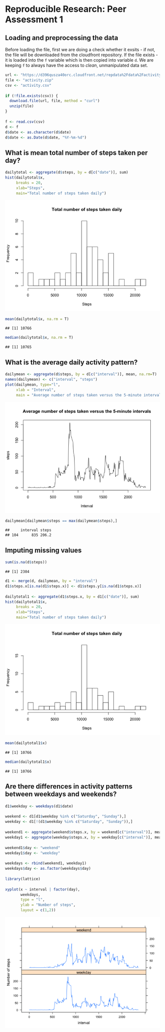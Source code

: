 # Reproducible Research: Peer Assessment 1


## Loading and preprocessing the data

Before loading the file, first we are doing a check whether it exsits - if not, the file will be downloaded from the cloudfront repository. If the file exists - it is loaded into the `f` variable which is then copied into variable `d`. We are keeping `f` to always have the access to *clean*, unmanipulated data set.


```r
url <- "https://d396qusza40orc.cloudfront.net/repdata%2Fdata%2Factivity.zip"
file <- "activity.zip"
csv <- "activity.csv"

if (!file.exists(csv)) {
  download.file(url, file, method = "curl")
  unzip(file)
}

f <- read.csv(csv)
d <- f
d$date <- as.character(d$date)
d$date <- as.Date(d$date, "%Y-%m-%d")
```



## What is mean total number of steps taken per day?

```r
dailytotal <- aggregate(d$steps, by = d[c("date")], sum)
hist(dailytotal$x, 
     breaks = 20, 
     xlab="Steps", 
     main="Total number of steps taken daily")
```

![plot of chunk unnamed-chunk-2](./PA1_template_files/figure-html/unnamed-chunk-2.png) 

```r
mean(dailytotal$x, na.rm = T)
```

```
## [1] 10766
```

```r
median(dailytotal$x, na.rm = T)
```

```
## [1] 10765
```


## What is the average daily activity pattern?

```r
dailymean <- aggregate(d$steps, by = d[c("interval")], mean, na.rm=T)
names(dailymean) <- c("interval", "steps")
plot(dailymean, type="l",
     xlab = "Interval",
     main = "Average number of steps taken versus the 5-minute intervals")
```

![plot of chunk unnamed-chunk-3](./PA1_template_files/figure-html/unnamed-chunk-3.png) 

```r
dailymean[dailymean$steps == max(dailymean$steps),]
```

```
##     interval steps
## 104      835 206.2
```


## Imputing missing values

```r
sum(is.na(d$steps))
```

```
## [1] 2304
```

```r
d1 <- merge(d, dailymean, by = "interval")
d1$steps.x[is.na(d1$steps.x)] <- d1$steps.y[is.na(d1$steps.x)]

dailytotal1 <- aggregate(d1$steps.x, by = d1[c("date")], sum)
hist(dailytotal1$x, 
     breaks = 20, 
     xlab="Steps", 
     main="Total number of steps taken daily")
```

![plot of chunk unnamed-chunk-4](./PA1_template_files/figure-html/unnamed-chunk-4.png) 

```r
mean(dailytotal1$x)
```

```
## [1] 10766
```

```r
median(dailytotal1$x)
```

```
## [1] 10766
```


## Are there differences in activity patterns between weekdays and weekends?

```r
d1$weekday <- weekdays(d1$date)

weekend <- d1[d1$weekday %in% c("Saturday", "Sunday"),]
weekday <- d1[!(d1$weekday %in% c("Saturday", "Sunday")),]

weekend1 <- aggregate(weekend$steps.x, by = weekend[c("interval")], mean)
weekday1 <- aggregate(weekday$steps.x, by = weekday[c("interval")], mean)

weekend1$day <- "weekend"
weekday1$day <- "weekday"

weekdays <- rbind(weekend1, weekday1)
weekdays$day <- as.factor(weekdays$day)

library(lattice)

xyplot(x ~ interval | factor(day), 
       weekdays,
       type = "l", 
       ylab = "Number of steps",
       layout = c(1,2))
```

![plot of chunk unnamed-chunk-5](./PA1_template_files/figure-html/unnamed-chunk-5.png) 
